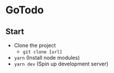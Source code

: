 # GoTodo

## Start
- Clone the project
  + `git clone [url]`
- `yarn` (Install node modules)
- `yarn dev` (Spin up development server)
